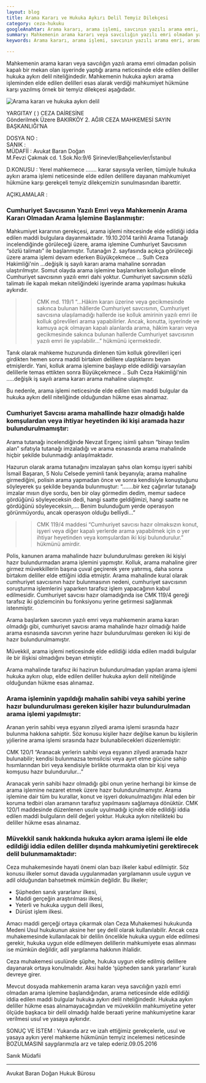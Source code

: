 ```yaml
---
layout: blog
title: Arama Kararı ve Hukuka Aykırı Delil Temyiz Dilekçesi
category: ceza-hukuku
googleAnahtar: Arama kararı, arama işlemi, savcının yazılı arama emri, arama tutanağı, hukuka aykırı elde edilen delil, temyiz dilekçesi örneği, istanbul avukat, hukuk bürosu
summary: Mahkemenin arama kararı veya savcılığın yazılı emri olmadan yapılam arama işleminden elde edilen deliller, hukuka aykırı delildir. Hukuka aykırı aramaya dayalı mahkumiyet kararının temyiz dilekçesidir. 
keywords: Arama kararı, arama işlemi, savcının yazılı arama emri, arama tutanağı, hukuka aykırı elde edilen delil, temyiz dilekçesi örneği, istanbul avukat, hukuk bürosu

---
```

  


Mahkemenin arama kararı veya savcılığın yazılı arama emri olmadan polisin kapalı bir mekan olan işyerinde yaptığı arama neticesinde elde edilen deliller hukuka aykırı delil niteliğindedir. Mahkemenin hukuka aykırı arama işleminden elde edilen delilleri esas alarak verdiği mahkumiyet hükmüne karşı yazılmış örnek bir temyiz dilekçesi aşağıdadır.


![Arama kararı ve hukuka aykırı delil](https://camo.githubusercontent.com/d6e21f7765ca395355c37fffd09b270409d648eb/687474703a2f2f692e68697a6c69726573696d2e636f6d2f4e576c6b47502e6a7067 "Arama Kararı ve Hukuka Aykırı Delil")



YARGITAY (  ) CEZA DAİRESİNE        
Gönderilmek Üzere
BAKIRKÖY 2. AĞIR CEZA MAHKEMESİ SAYIN BAŞKANLIĞI’NA


DOSYA NO     	:               
SANIK	 	      :           
MÜDAFİİ	 	: Avukat Baran Doğan              
M.Fevzi Çakmak cd. 1.Sok.No:9/6 Şirinevler/Bahçelievler/İstanbul


D.KONUSU	 	: Yerel mahkemece ....... karar sayısıyla verilen, tümüyle hukuka aykırı arama işlemi neticesinde elde edilen delillere dayanan mahkumiyet hükmüne karşı gerekçeli temyiz dilekçemizin sunulmasından ibarettir.


AÇIKLAMALAR	:


### Cumhuriyet Savcısının Yazılı Emri veya Mahkemenin Arama Kararı Olmadan Arama İşlemine Başlanmıştır:


Mahkumiyet kararının gerekçesi, arama işlemi nitecesinde elde edildiği iddia edilen maddi bulgulara dayanmaktadır. 19.10.2014 tarihli Arama Tutanağı incelendiğinde görüleceği üzere, arama işlemine Cumhuriyet Savcısının “sözlü talimatı” ile başlanmıştır. Tutanağın 2. sayfasında açıkça görüleceği üzere arama işlemi devam ederken Büyükçekmece ... Sulh Ceza Hakimliği'nin ...değişik iş sayılı kararı arama mahaline sonradan ulaştırılmıştır. Somut olayda arama işlemine başlanırken kolluğun elinde Cumhuriyet savcısının yazılı emri dahi yoktur. Cumhuriyet savcısının sözlü talimatı ile kapalı mekan niteliğindeki işyerinde arama yapılması hukuka aykırıdır.   

>>CMK md. 119/1 “…Hâkim kararı üzerine veya gecikmesinde sakınca bulunan hâllerde Cumhuriyet savcısının, Cumhuriyet savcısına ulaşılamadığı hallerde ise kolluk amirinin yazılı emri ile kolluk görevlileri arama yapabilirler.  Ancak, konutta, işyerinde ve kamuya açık olmayan kapalı alanlarda arama, hâkim kararı veya gecikmesinde sakınca bulunan hallerde Cumhuriyet savcısının yazılı emri ile yapılabilir…”  hükmünü içermektedir.

Tanık olarak mahkeme huzurunda dinlenen tüm kolluk görevlileri içeri girdikten hemen sonra maddi birtakım delillere ulaştıklarını beyan etmişlerdir. Yani, kolluk arama işlemine başlayıp elde edildiği varsayılan delillerle temas ettikten sonra Büyükçekmece .. Sulh Ceza Hakimliği'nin .....değişik iş sayılı arama kararı arama mahaline ulaşmıştır.

Bu nedenle, arama işlemi neticesinde elde edilen tüm maddi bulgular da hukuka aykırı delil niteliğinde olduğundan hükme esas alınamaz.







### Cumhuriyet Savcısı arama mahallinde hazır olmadığı halde komşulardan veya ihtiyar heyetinden iki kişi aramada hazır bulundurulmamıştır:

Arama tutanağı incelendiğinde Nevzat Ergenç isimli şahsın “binayı teslim alan” sıfatıyla tutanağı imzaladığı ve arama esnasında arama mahalinde hiçbir şekilde bulunmadığı anlaşılmaktadır.

Hazurun olarak arama tutanağını imzalayan şahıs olan komşu işyeri sahibi İsmail Başaran, 5 Nolu Celsede yeminli tanık beyanıyla; arama mahaline girmediğini, polisin arama yapmadan önce ve sonra kendisiyle konuştuğunu söyleyerek şu şekilde beyanda bulunmuştur:  “…….bir kez çağırırlar tutanağı imzalar mısın diye sordu, ben bir olay görmedim dedim, memur sadece gördüğünü söyleyeceksin dedi, hangi saatte geldiğimizi, hangi saatte ne gördüğünü söyleyeceksin,…. Benim bulunduğum yerde operasyon görünmüyordu, ancak operasyon olduğu belliydi...”

>>CMK 119/4 maddesi “Cumhuriyet savcısı hazır olmaksızın konut, işyeri veya diğer kapalı yerlerde arama yapabilmek için o yer ihtiyar heyetinden veya komşulardan iki kişi bulundurulur.” hükmünü amirdir.

Polis, kanunen arama mahalinde hazır bulundurulması gereken iki kişiyi hazır bulundurmadan arama işlemini yapmıştır. Kolluk, arama mahaline girer girmez müvekkillerin başına çuval geçirerek yere yatırmış, daha sonra birtakım deliller elde ettiğini iddia etmiştir. Arama mahalinde kural olarak cumhuriyet savcısının hazır bulunmasının nedeni, cumhuriyet savcısının soruşturma işlemlerini yaparken tarafsız işlem yapacağının kabul edilmesidir. Cumhuriyet savcısı hazır olamadığında ise CMK 119/4 gereği tarafsız iki gözlemcinin bu fonksiyonu yerine getirmesi sağlanmak istenmiştir.

Arama başlarken savcının yazılı emri veya mahkemenin arama kararı olmadığı gibi, cumhuriyet savcısı arama mahalinde hazır olmadığı halde arama esnasında savcının yerine hazır bulundurulması gereken iki kişi de hazır bulundurulmamıştır.

Müvekkil, arama işlemi neticesinde elde edildiği iddia edilen maddi bulgular ile bir ilişkisi olmadığını beyan etmiştir.

Arama mahalinde tarafsız iki hazirun bulundurulmadan yapılan arama işlemi hukuka aykırı olup, elde edilen deliller hukuka aykırı delil niteliğinde olduğundan hükme esas alınamaz.



### Arama işleminin yapıldığı mahalin sahibi veya sahibi yerine hazır bulundurulması gereken kişiler hazır bulundurulmadan arama işlemi yapılmıştır:

Aranan yerin sahibi veya eşyanın zilyedi arama işlemi sırasında hazır bulunma hakkına sahiptir. Söz konusu kişiler hazır değilse kanun bu kişilerin yjılierine arama işlemi sırasında hazır bulunabilecekleri düzenlemiştir:

CMK 120/1 “Aranacak yerlerin sahibi veya eşyanın zilyedi aramada hazır bulunabilir; kendisi bulunmazsa temsilcisi veya ayırt etme gücüne sahip hısımlarından biri veya kendisiyle birlikte oturmakta olan bir kişi veya komşusu hazır bulundurulur…”

Aranacak yerin sahibi hazır olmadığı gibi onun yerine herhangi bir kimse de arama işlemine nezaret etmek üzere hazır bulundurulmamıştır. Arama işlemine dair tüm bu kurallar, konut ve işyeri dokunulmazlığını ihlal eden bir koruma tedbiri olan aramanın tarafsız yapılmasını sağlamaya dönüktür. CMK 120/1 maddesinde düzenlenen usule uyulmadığı içinde elde edildiği iddia edilen maddi bulguların delil değeri yoktur. Hukuka aykırı nitelikteki bu deliller hükme esas alınamaz.


### Müvekkil sanık hakkında hukuka aykırı arama işlemi ile elde edildiği iddia edilen deliller dışında  mahkumiyetini gerektirecek delil bulunmamaktadır:

Ceza muhakemesinde  hayati önemi olan bazı ilkeler kabul edilmiştir. Söz konusu ilkeler  somut davada uygulanmadan yargılamanın usule uygun ve adil olduğundan bahsetmek mümkün değildir. Bu ilkeler;


* Şüpheden sanık yararlanır ilkesi,			
* Maddi gerçeğin araştırılması ilkesi,				
* Yeterli ve hukuka uygun delil ilkesi,				
* Dürüst işlem ilkesi.

Amacı maddi gerçeği ortaya  çıkarmak olan Ceza Muhakemesi hukukunda  Medeni Usul hukukunun  aksine her şey delil olarak kullanılabilir. Ancak ceza muhakemesinde kullanılacak bir delilin öncelikle hukuka uygun elde edilmesi gerekir, hukuka uygun elde edilmeyen delillerin mahkumiyete esas alınması ise mümkün değildir, adil yargılanma hakkının ihlalidir. 

Ceza muhakemesi usulünde şüphe, hukuka uygun elde edilmiş delillere dayanarak ortaya konulmalıdır. Aksi halde ‘şüpheden sanık yararlanır’ kuralı devreye girer.    

Mevcut dosyada mahkemenin arama kararı veya savcılığın yazılı emri olmadan arama işlemine başlandığından, arama neticesinde elde edildiği iddia edilen maddi bulgular hukuka aykırı delil niteliğindedir. Hukuka aykırı deliller hükme esas alınamayacağından ve  müvekkilin mahkumiyetine yeter ölçüde başkaca bir delil olmadığı halde beraati yerine mahkumiyetine karar verilmesi usul ve yasaya aykırıdır.




SONUÇ VE İSTEM		:	Yukarıda arz ve izah ettiğimiz gerekçelerle, usul ve yasaya aykırı yerel mahkeme hükmünün temyiz incelemesi neticesinde BOZULMASINI saygılarımızla arz ve talep ederiz.09.05.2016


Sanık  Müdafii


______________________________________________________________________________________________________________________________________


Avukat Baran Doğan Hukuk Bürosu
		   
